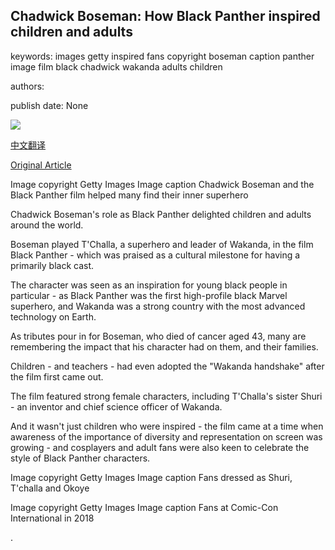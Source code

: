 ## Chadwick Boseman: How Black Panther inspired children and adults

keywords: images getty inspired fans copyright boseman caption panther image film black chadwick wakanda adults children

authors: 

publish date: None

![](https://ichef.bbci.co.uk/news/1024/branded_news/C4F1/production/_114171405_gettyimages-918268984.jpg)

[中文翻译](Chadwick%20Boseman%3A%20How%20Black%20Panther%20inspired%20children%20and%20adults_zh.md)

[Original Article](https://www.bbc.com/news/entertainment-arts-53957685)

Image copyright Getty Images Image caption Chadwick Boseman and the Black Panther film helped many find their inner superhero

Chadwick Boseman's role as Black Panther delighted children and adults around the world.

Boseman played T'Challa, a superhero and leader of Wakanda, in the film Black Panther - which was praised as a cultural milestone for having a primarily black cast.

The character was seen as an inspiration for young black people in particular - as Black Panther was the first high-profile black Marvel superhero, and Wakanda was a strong country with the most advanced technology on Earth.

As tributes pour in for Boseman, who died of cancer aged 43, many are remembering the impact that his character had on them, and their families.

Children - and teachers - had even adopted the "Wakanda handshake" after the film first came out.

The film featured strong female characters, including T'Challa's sister Shuri - an inventor and chief science officer of Wakanda.

And it wasn't just children who were inspired - the film came at a time when awareness of the importance of diversity and representation on screen was growing - and cosplayers and adult fans were also keen to celebrate the style of Black Panther characters.

Image copyright Getty Images Image caption Fans dressed as Shuri, T'challa and Okoye

Image copyright Getty Images Image caption Fans at Comic-Con International in 2018

.